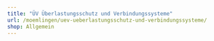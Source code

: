 ```yaml
---
title: "ÜV Überlastungsschutz und Verbindungssysteme"
url: /moemlingen/uev-ueberlastungsschutz-und-verbindungssysteme/
shop: Allgemein
---
```

